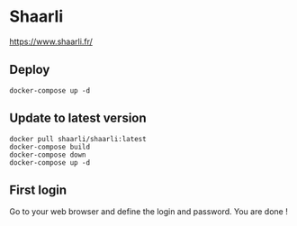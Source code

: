 # Shaarli

https://www.shaarli.fr/

## Deploy

```
docker-compose up -d
```

## Update to latest version

```
docker pull shaarli/shaarli:latest
docker-compose build
docker-compose down
docker-compose up -d
```

## First login

Go to your web browser and define the login and password.
You are done !

